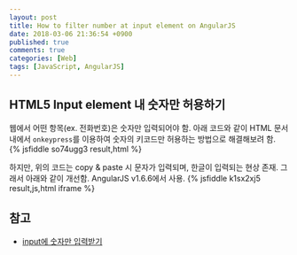 ```yaml
---
layout: post
title: How to filter number at input element on AngularJS
date: 2018-03-06 21:36:54 +0900
published: true
comments: true
categories: [Web]
tags: [JavaScript, AngularJS]
---
```


## HTML5 Input element 내 숫자만 허용하기

웹에서 어떤 항목(ex. 전화번호)은 숫자만 입력되어야 함.
아래 코드와 같이 HTML 문서 내에서 `onkeypress`를 이용하여 숫자의 키코드만 허용하는 방법으로 해결해보려 함.
{% jsfiddle so74ugg3 result,html %}

하지만, 위의 코드는 copy & paste 시 문자가 입력되며, 한글이 입력되는 현상 존재. 
그래서 아래와 같이 개선함. AngularJS v1.6.6에서 사용.
{% jsfiddle k1sx2xj5 result,js,html iframe %}

## 참고
- [input에 숫자만 입력받기](http://naminsik.com/blog/3384)